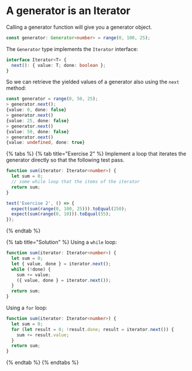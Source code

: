 # A generator is an Iterator

Calling a generator function will give you a generator object.

```typescript
const generator: Generator<number> = range(0, 100, 25);
```

The `Generator` type implements the `Iterator` interface:

```typescript
interface Iterator<T> {
  next(): { value: T; done: boolean };
}
```

So we can retrieve the yielded values of a generator also using the `next` method:

```typescript
const generator = range(0, 50, 25);
> generator.next();
{value: 0, done: false}
> generator.next()
{value: 25, done: false}
> generator.next()
{value: 50, done: false}
> generator.next()
{value: undefined, done: true}
```

{% tabs %}
{% tab title="Exercise 2" %}
Implement a loop that iterates the generator directly so that the following test pass.

```typescript
function sum(iterator: Iterator<number>) {
  let sum = 0;
  // some while loop that the items of the iterator
  return sum;
}

test('Exercise 2', () => {
  expect(sum(range(0, 100, 25))).toEqual(250);
  expect(sum(range(0, 10))).toEqual(55);
});

```
{% endtab %}

{% tab title="Solution" %}
Using a `while` loop:

```typescript
function sum(iterator: Iterator<number>) {
  let sum = 0;
  let { value, done } = iterator.next();
  while (!done) {
    sum += value;
    ({ value, done } = iterator.next());
  }
  return sum;
}
```

Using a `for` loop:

```typescript
function sum(iterator: Iterator<number>) {
  let sum = 0;
  for (let result = 0; !result.done; result = iterator.next()) {
    sum += result.value;
  }
  return sum;
}
```
{% endtab %}
{% endtabs %}

## 

